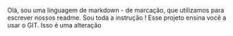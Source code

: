Olá, sou uma linguagem de markdown - de marcação, que utilizamos para escrever nossos readme. Sou toda a instrução ! Esse projeto ensina você a usar o GIT.
Isso é uma alteração
